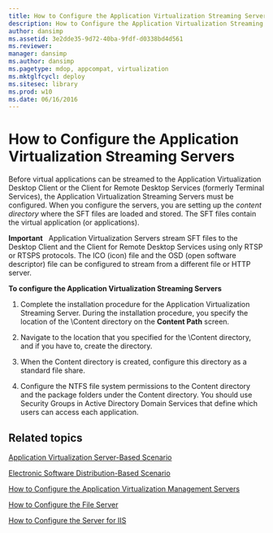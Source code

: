 ```yaml
---
title: How to Configure the Application Virtualization Streaming Servers
description: How to Configure the Application Virtualization Streaming Servers
author: dansimp
ms.assetid: 3e2dde35-9d72-40ba-9fdf-d0338bd4d561
ms.reviewer: 
manager: dansimp
ms.author: dansimp
ms.pagetype: mdop, appcompat, virtualization
ms.mktglfcycl: deploy
ms.sitesec: library
ms.prod: w10
ms.date: 06/16/2016
---
```



# How to Configure the Application Virtualization Streaming Servers


Before virtual applications can be streamed to the Application Virtualization Desktop Client or the Client for Remote Desktop Services (formerly Terminal Services), the Application Virtualization Streaming Servers must be configured. When you configure the servers, you are setting up the *content directory* where the SFT files are loaded and stored. The SFT files contain the virtual application (or applications).

**Important**  
Application Virtualization Servers stream SFT files to the Desktop Client and the Client for Remote Desktop Services using only RTSP or RTSPS protocols. The ICO (icon) file and the OSD (open software descriptor) file can be configured to stream from a different file or HTTP server.

 

**To configure the Application Virtualization Streaming Servers**

1.  Complete the installation procedure for the Application Virtualization Streaming Server. During the installation procedure, you specify the location of the \\Content directory on the **Content Path** screen.

2.  Navigate to the location that you specified for the \\Content directory, and if you have to, create the directory.

3.  When the Content directory is created, configure this directory as a standard file share.

4.  Configure the NTFS file system permissions to the Content directory and the package folders under the Content directory. You should use Security Groups in Active Directory Domain Services that define which users can access each application.

## Related topics


[Application Virtualization Server-Based Scenario](application-virtualization-server-based-scenario.md)

[Electronic Software Distribution-Based Scenario](electronic-software-distribution-based-scenario.md)

[How to Configure the Application Virtualization Management Servers](how-to-configure-the-application-virtualization-management-servers.md)

[How to Configure the File Server](how-to-configure-the-file-server.md)

[How to Configure the Server for IIS](how-to-configure-the-server-for-iis.md)

 

 





